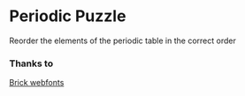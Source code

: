 Periodic Puzzle
===============

Reorder the elements of the periodic table in the correct order

### Thanks to
[Brick webfonts](http://brick.im/)
